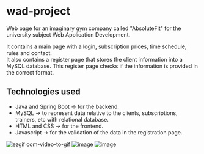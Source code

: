 # wad-project

Web page for an imaginary gym company called "AbsoluteFit" for the university subject Web Application Development.

It contains a main page with a login, subscription prices, time schedule, rules and contact. </br>
It also contains a register page that stores the client information into a MySQL database. This register page checks if the information is provided in the correct format.

## Technologies used
- Java and Spring Boot -> for the backend.
- MySQL -> to represent data relative to the clients, subscriptions, trainers, etc with relational database.
- HTML and CSS -> for the frontend.
- Javascript -> for the validation of the data in the registration page.

![ezgif com-video-to-gif](https://github.com/Labaro7/wad-project/assets/59017230/45840cf6-fb49-45a3-89d2-8f1c7b55fbe2)
![image](https://github.com/Labaro7/wad-project/assets/59017230/a5a3fd55-6c73-4388-937e-fc62bf5682d3)
![image](https://github.com/Labaro7/wad-project/assets/59017230/492ea333-ea47-48ff-99b8-944fc5a893e7)

